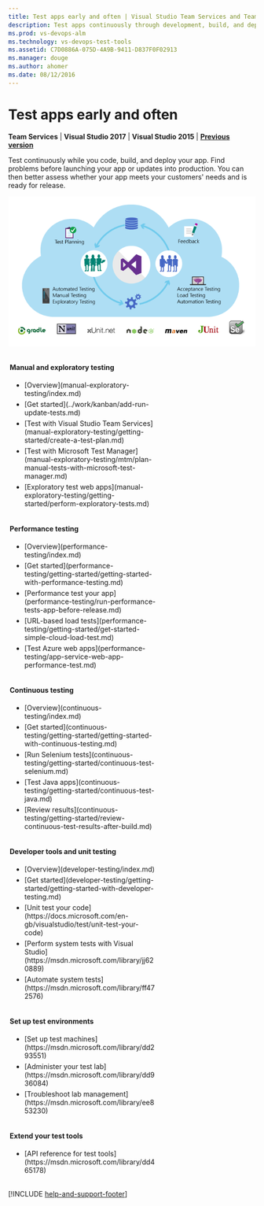 ```yaml
---
title: Test apps early and often | Visual Studio Team Services and Team Foundation Server
description: Test apps continuously through development, build, and deployment with Visual Studio Team Services (VSTS) or Team Foundation Server (TFS). Find problems before releasing your app or updates to production.
ms.prod: vs-devops-alm
ms.technology: vs-devops-test-tools
ms.assetid: C7D0886A-075D-4A9B-9411-D837F0F02913
ms.manager: douge
ms.author: ahomer
ms.date: 08/12/2016
---
```


# Test apps early and often

**Team Services** | **Visual Studio 2017** | **Visual Studio 2015** | [**Previous version**](https://msdn.microsoft.com/library/ms182409%28v=vs.120%29.aspx)

Test continuously while you code, build, and deploy your app.
Find problems before launching your app or updates into production. 
You can then better assess whether your app meets your customers' needs
and is ready for release. 

![Test with Visual Studio Team Services and Team Foundation Server](_img/intro.png)

<div style="float:left;width:300px;margin:3px">
<p style="font-weight:bold;padding-bottom:5px">Manual and exploratory testing</p>
<ul style="padding-left:30px">
 <li style="margin-bottom:5px">[Overview](manual-exploratory-testing/index.md)</li>
 <li style="margin-bottom:5px">[Get started](../work/kanban/add-run-update-tests.md)</li>
 <li style="margin-bottom:5px">[Test with Visual Studio Team Services](manual-exploratory-testing/getting-started/create-a-test-plan.md)</li>
 <li style="margin-bottom:5px">[Test with Microsoft Test Manager](manual-exploratory-testing/mtm/plan-manual-tests-with-microsoft-test-manager.md)</li>
 <li style="margin-bottom:5px">[Exploratory test web apps](manual-exploratory-testing/getting-started/perform-exploratory-tests.md)</li>
</ul>
</div>
<div style="float:left;width:300px;margin:3px">
<p style="font-weight:bold;padding-bottom:5px">Performance testing</p>
<ul style="padding-left:30px">
 <li style="margin-bottom:5px">[Overview](performance-testing/index.md)</li>
 <li style="margin-bottom:5px">[Get started](performance-testing/getting-started/getting-started-with-performance-testing.md)</li>
 <li style="margin-bottom:5px">[Performance test your app](performance-testing/run-performance-tests-app-before-release.md)</li>
 <li style="margin-bottom:5px">[URL-based load tests](performance-testing/getting-started/get-started-simple-cloud-load-test.md)</li>
 <li style="margin-bottom:5px">[Test Azure web apps](performance-testing/app-service-web-app-performance-test.md)</li>
</ul>
</div>
<div style="clear:left;font-size:100%"></div>
<div style="float:left;width:300px;margin:3px">
<p style="font-weight:bold;padding-bottom:5px">Continuous testing</p>
<ul style="padding-left:30px">
 <li style="margin-bottom:5px">[Overview](continuous-testing/index.md)</li>
 <li style="margin-bottom:5px">[Get started](continuous-testing/getting-started/getting-started-with-continuous-testing.md)</li>
 <li style="margin-bottom:5px">[Run Selenium tests](continuous-testing/getting-started/continuous-test-selenium.md)</li>
 <li style="margin-bottom:5px">[Test Java apps](continuous-testing/getting-started/continuous-test-java.md)</li>
 <li style="margin-bottom:5px">[Review results](continuous-testing/getting-started/review-continuous-test-results-after-build.md)</li>
</ul>
</div>
<div style="float:left;width:300px;margin:3px">
<p style="font-weight:bold;padding-bottom:5px">Developer tools and unit testing</p>
<ul style="padding-left:30px">
 <li style="margin-bottom:5px">[Overview](developer-testing/index.md)</li>
 <li style="margin-bottom:5px">[Get started](developer-testing/getting-started/getting-started-with-developer-testing.md)</li>
 <li style="margin-bottom:5px">[Unit test your code](https://docs.microsoft.com/en-gb/visualstudio/test/unit-test-your-code)</li>
 <li style="margin-bottom:5px">[Perform system tests with Visual Studio](https://msdn.microsoft.com/library/jj620889)</li>
 <li style="margin-bottom:5px">[Automate system tests](https://msdn.microsoft.com/library/ff472576)</li>
</ul>
</div>
<div style="clear:left;font-size:100%"></div>
<div style="float:left;width:300px;margin:3px">
<p style="font-weight:bold;padding-bottom:5px">Set up test environments</p>
<ul style="padding-left:30px">
 <li style="margin-bottom:5px">[Set up test machines](https://msdn.microsoft.com/library/dd293551)</li>
 <li style="margin-bottom:5px">[Administer your test lab](https://msdn.microsoft.com/library/dd936084)</li>
 <li style="margin-bottom:5px">[Troubleshoot lab management](https://msdn.microsoft.com/library/ee853230)</li> 
</ul>
</div>
<div style="float:left;width:300px;margin:3px">
<p style="font-weight:bold;padding-bottom:5px">Extend your test tools</p>
<ul style="padding-left:30px">
 <li style="margin-bottom:5px">[API reference for test tools](https://msdn.microsoft.com/library/dd465178)</li>
</ul>
</div>
<div style="clear:left;font-size:100%"></div>

[!INCLUDE [help-and-support-footer](_shared/help-and-support-footer.md)] 
